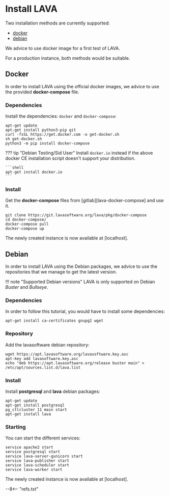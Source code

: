 # Install LAVA

Two installation methods are currently supported:

* [docker](#docker)
* [debian](#debian)

We advice to use docker image for a first test of LAVA.

For a production instance, both methods would be suitable.

## Docker

In order to install LAVA using the official docker images, we advice to use the
provided **docker-compose** file.

### Dependencies

Install the dependencies: `docker` and `docker-compose`:

```shell
apt-get update
apt-get install python3-pip git
curl -fsSL https://get.docker.com -o get-docker.sh
sh get-docker.sh
python3 -m pip install docker-compose
```

??? tip "Debian Testing/Sid User"
    Install `docker.io` instead if the above docker CE installation script
    doesn't support your distribution.

    ```shell
    apt-get install docker.io
    ```
### Install

Get the **docker-compose** files from [gitlab][lava-docker-compose] and use it.

```shell
git clone https://git.lavasoftware.org/lava/pkg/docker-compose
cd docker-compose/
docker-compose pull
docker-compose up
```

The newly created instance is now available at [localhost].

## Debian

In order to install LAVA using the Debian packages, we advice to use the
repositories that we manage to get the latest version.

!!! note "Supported Debian versions"
    LAVA is only supported on Debian *Buster* and *Bullseye*.

### Dependencies

In order to follow this tutorial, you would have to install some dependencies:

```shell
apt-get install ca-certificates gnupg2 wget
```

### Repository

Add the lavasoftware debian repository:

```shell
wget https://apt.lavasoftware.org/lavasoftware.key.asc
apt-key add lavasoftware.key.asc
echo "deb https://apt.lavasoftware.org/release buster main" > /etc/apt/sources.list.d/lava.list
```

### Install

Install **postgresql** and **lava** debian packages:

```shell
apt-get update
apt-get install postgresql
pg_ctlcluster 11 main start
apt-get install lava
```

### Starting

You can start the different services:

```shell
service apache2 start
service postgresql start
service lava-server-gunicorn start
service lava-publisher start
service lava-scheduler start
service lava-worker start
```

The newly created instance is now available at [localhost].

--8<-- "refs.txt"
